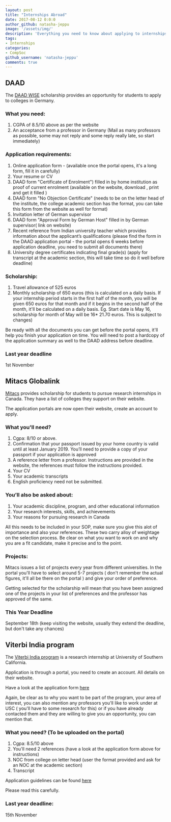 ```yaml
---
layout: post
title: "Internships Abroad"
date: 2017-08-12 0:0:0
author_github: natasha-jeppu
image: '/assets/img/'
description: 'Everything you need to know about applying to internships abroad!'
tags:
- Internships
categories:
- CompSoc
github_username: 'natasha-jeppu'
comments: true
---
```


## DAAD

The [DAAD WISE](https://www.daad.de/deutschland/stipendium/datenbank/en/21148-scholarship-database/?daad=1&detail=50015295&origin=4&page=1&q=wise&status=1&subjectGrps) scholarship provides an opportunity for students to apply to colleges in Germany.


### What you need:

1. CGPA of 8.5/10 above as per the website
2. An acceptance from a professor in Germany
(Mail as many professors as possible, some may not reply and some reply really late, so start immediately)

### Application requirements:

1. Online application form - (available once the portal opens, it's a long form, fill it in carefully)
2. Your resume or CV
3. DAAD form "Certificate of Enrolment") filled in by home institution as proof of current enrolment (available on the website, download , print and get it filled )
4. DAAD form "No Objection Certificate" (needs to be on the letter head of the institute, the college academic section has the format, you can take this form from the website as well for format)
5. Invitation letter of German supervisor
6. DAAD form "Approval Form by German Host" filled in by German supervisor( link on website)
6. Recent reference from Indian university teacher which provides information about the applicant’s qualifications (please find the form in the DAAD application portal - the portal opens 6 weeks before application deadline, you need to submit all documents there)
7. University degree certificates indicating final grade(s) (apply for transcript at the academic section, this will take time so do it well before deadline)

### Scholarship:

1. Travel allowance of 525 euros
2. Monthly scholarship of 650 euros (this is calculated on a daily basis. If your internship period starts in the first half of the month, you will be given 650 euros for that month and if it begins in the second half of the month, it'll be calculated on a daily basis. Eg. Start date is May 16, scholarship for month of May will be 16* 21.70 euros. This is subject to changes)

Be ready with all the documents you can get before the portal opens, it'll help you finish your application on time. You will need to post a hardcopy of the application summary as well to the DAAD address before deadline.

### Last year deadline 
1st November

## Mitacs Globalink
[Mitacs](https://www.mitacs.ca/en/programs/globalink/globalink-research-internship) provides scholarship for students to pursue research internships in Canada. They have a list of colleges they support on their website.


The application portals are now open their website, create an account to apply.

### What you'll need?

1. Cgpa: 8/10 or above.
2. Confirmation that your passport issued by your home country is valid until at least January 2019. You’ll need to provide a copy of your passport if your application is approved
3. A reference letter from a professor. Instructions are provided in the website, the references must follow the instructions provided.
4. Your CV
5. Your academic transcripts
6. English proficiency need not be submitted.

### You’ll also be asked about:

1. Your academic discipline, program, and other educational information
2. Your research interests, skills, and achievements
3. Your reasons for pursuing research in Canada

All this needs to be included in your SOP, make sure you give this alot of importance and also your references. These two carry alloy of weightage on the selection process. Be clear on what you want to work on and why you are a fit candidate, make it precise and to the point.

### Projects:
Mitacs issues a list of projects every year from different universities. In the portal you'll have to select around 5-7 projects ( don't remember the actual figures, it'll all be there on the portal ) and give your order of preference.

Getting selected for the scholarship will mean that you have been assigned one of the projects in your list of preferences and the professor has approved of the same.

### This Year Deadline 
September 18th (keep visiting the website, usually they extend the deadline, but don't take any chances) 

## Viterbi India program

The [Viterbi India program](http://www.iusstf.org/story/53-51-IUSSTF-Viterbi-Program.html) is a research internship at University of Southern California.

Application is through a portal, you need to create an account. All details on their website.

Have a look at the application form [here](http://www.iusstf.org/cms/newsimages/file/viterbi/Viterbi_Application-2016.doc)

Again, be clear as to why you want to be part of the program, your area of interest, you can also mention any professors you'll like to work under at USC ( you'll have to some research for this) or if you have already contacted them and they are willing to give you an opportunity, you can mention that.

### What you need? (To be uploaded on the portal)

1. Cgpa: 8.5/10 above
1. You'll need 2 references (have a look at the application form above for instructions)
2. NOC from college on letter head (user the format provided and ask for an NOC at the academic section)
3. Transcript

Application guidelines can be found [here](http://www.iusstf.org/cms/newsimages/file/viterbi/Application_guidelines(2).doc)

Please read this carefully.

### Last year deadline: 
15th November